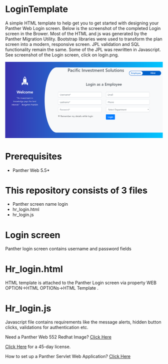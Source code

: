 # LoginTemplate
A simple HTML template to help get you to get started with designing your Panther Web Login screen. Below is the screenshot of the completed Login screen in the Brower.  Most of the HTML  and js was generated by the Panther Migration Utility. Bootstrap libraries were used to transform the plan screen into a modern, responsive screen.  JPL validation and SQL functionality remain the same. Some of the JPL was rewritten in Javascript.
See screenshot of the Login screen, click on login.png.

![](login.PNG)

# Prerequisites
  * Panther Web 5.5*
    
# This repository consists of 3 files
  * Panther screen name login
  * hr_login.html
  * hr_login.js
  
# Login screen
Panther  login  screen  contains username and password fields

# Hr_login.html
HTML template  is attached to the Panther Login screen via property  WEB OPTION->HTML OPTIONs->HTML Template .

# Hr_login.js
Javascript file contains requirements like the message alerts, hidden button clicks, validations for authentication etc.

Need a Panther Web 552 Redhat Image? [Click Here](https://hub.docker.com/r/prolificspanther/pantherweb)

[Click Here](https://www.prolifics.com/panther-trial-license-request) for a 45-day license.

How to set up a Panther Servlet Web Application? [Click Here](https://github.com/ProlificsPanther/PantherWeb/releases)
